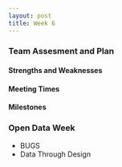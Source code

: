 ```yaml
---
layout: post
title: Week 6
---
```

### Team Assesment and Plan

#### Strengths and Weaknesses

#### Meeting Times

#### Milestones

### Open Data Week

* BUGS
* Data Through Design
